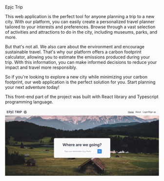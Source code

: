 Epjc Trip

This web application is the perfect tool for anyone planning a trip to a new city. With our platform, you can easily create a personalized travel planner tailored to your interests and preferences. Browse through a vast selection of activities and attractions to do in the city, including museums, parks, and more.

But that's not all. We also care about the environment and encourage sustainable travel. That's why our platform offers a carbon footprint calculator, allowing you to estimate the emissions produced during your trip. With this information, you can make informed decisions to reduce your impact and travel more responsibly.

So if you're looking to explore a new city while minimizing your carbon footprint, our web application is the perfect solution for you. Start planning your next adventure today!

This front-end part of the project was built with React library and Typescript programming language.

<div>
  <img alt="screenshot of landing page" src="public/epjc-trip.png" />
</div>
